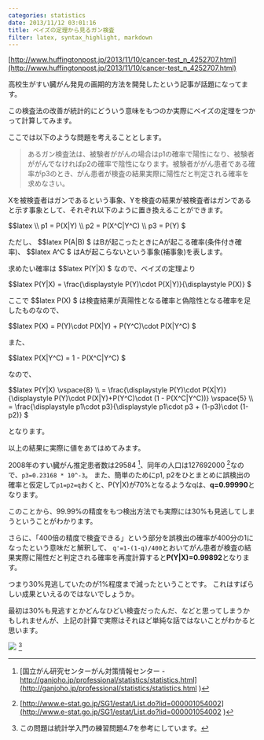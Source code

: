 ```yaml
---
categories: statistics
date: 2013/11/12 03:01:16
title: ベイズの定理から見るガン検査
filter: latex, syntax_highlight, markdown
---
```


[http://www.huffingtonpost.jp/2013/11/10/cancer-test_n_4252707.html](http://www.huffingtonpost.jp/2013/11/10/cancer-test_n_4252707.html) 

高校生がすい臓がん発見の画期的方法を開発したという記事が話題になってます。

この検査法の改善が統計的にどういう意味をもつのか実際にベイズの定理をつかって計算してみます。

ここでは以下のような問題を考えることとします。

> あるガン検査法は、被験者ががんの場合はp1の確率で陽性になり、被験者ががんでなければp2の確率で陰性になります。被験者ががん患者である確率がp3のとき、がん患者が検査の結果実際に陽性だと判定される確率を求めなさい。


Xを被検査者はガンであるという事象、Yを検査の結果が被検査者はガンであると示す事象として、それぞれ以下のように置き換えることができます。

<p>
$$latex
\\ p1 = P(X|Y)
\\ p2 = P(X^C|Y^C)
\\ p3 = P(Y)
$
</p>

<p>
ただし、
$$latex P(A|B) $ はBが起こったときにAが起こる確率(条件付き確率)、
$$latex A^C $ はAが起こらないという事象(補事象)を表します。
</p>

求めたい確率は $$latex P(Y|X) $ なので、ベイズの定理より
<p>
$$latex
P(Y|X) = \frac{\displaystyle P(Y)\cdot P(X|Y)}{\displaystyle P(X)}
$
</p>

ここで $$latex P(X) $ は検査結果が真陽性となる確率と偽陰性となる確率を足したものなので、
<p>
$$latex
P(X) = P(Y)\cdot P(X|Y) + P(Y^C)\cdot P(X|Y^C)
$
</p>

また、
<p>
$$latex 
P(X|Y^C) = 1 - P(X^C|Y^C)
$ 
</p>
なので、

<p>
$$latex
P(Y|X) 
\vspace{8} \\ = \frac{\displaystyle P(Y)\cdot P(X|Y)}{\displaystyle  P(Y)\cdot P(X|Y)+P(Y^C)\cdot (1 - P(X^C|Y^C))} 
\vspace{5} \\ = \frac{\displaystyle  p1\cdot p3}{\displaystyle  p1\cdot p3 + (1-p3)\cdot (1-p2)}
$ 
</p>

となります。


以上の結果に実際に値をあてはめてみます。

2008年のすい臓がん推定患者数は29584 [^1]、同年の人口は127692000 [^2]なので、`p3=0.23168 * 10^-3`。
また、簡単のためにp1, p2をひとまとめに誤検出の確率と仮定して`p1=p2=q`おくと、P(Y|X)が70%となるようなqは、**q=0.99990**となります。

このことから、99.99%の精度をもつ検出方法でも実際には30%も見逃してしまうということがわかります。

さらに、「400倍の精度で検査できる」という部分を誤検出の確率が400分の1になったという意味だと解釈して、
`q'=1-(1-q)/400`とおいてがん患者が検査の結果実際に陽性だと判定される確率を再度計算すると**P(Y|X)=0.99892**となります。

つまり30%見逃していたのが1%程度まで減ったということです。
これはすばらしい成果といえるのではないでしょうか。

最初は30%も見逃すとかどんなひどい検査だったんだ、などと思ってしまうかもしれませんが、上記の計算で実際はそれほど単純な話ではないことがわかると思います。




<a href="http://www.amazon.co.jp/gp/product/4130420658/ref=as_li_ss_il?ie=UTF8&camp=247&creative=7399&creativeXSIN=4130420658&linkCode=as2&tag=armyofpigs-22"><img border="0" src="http://ws-fe.amazon-adsystem.com/widgets/q?_encoding=UTF8&ASIN=4130420658&Format=_SL160_&ID=AsinImage&MarketPlace=JP&ServiceVersion=20070822&WS=1&tag=armyofpigs-22" ></a><img src="http://ir-jp.amazon-adsystem.com/e/ir?t=armyofpigs-22&l=as2&o=9&a=4130420658" width="1" height="1" border="0" alt="" style="border:none !important; margin:0px !important;" /> [^3] 




[^1]: [国立がん研究センターがん対策情報センター - http://ganjoho.jp/professional/statistics/statistics.html](http://ganjoho.jp/professional/statistics/statistics.html ) 
[^2]: [http://www.e-stat.go.jp/SG1/estat/List.do?lid=000001054002](http://www.e-stat.go.jp/SG1/estat/List.do?lid=000001054002 ) 
[^3]: この問題は統計学入門の練習問題4.7を参考にしています。
